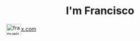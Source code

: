 <h1 align="center">I'm Francisco</h1>
<a href="https://twitter.com/fran_veiras" target="blank"><img align="center" src="https://logos-world.net/wp-content/uploads/2023/08/X-Logo-500x281.png" alt="franveiras1" height="30" width="40" />x.com</a>
